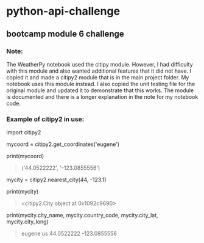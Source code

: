 # python-api-challenge
## bootcamp module 6 challenge



### Note:
The WeatherPy notebook used the citipy module. However, I had difficulty with this module and also wanted additional features that it did not have.
I copied it and made a citipy2 module that is in the main project folder. My notebook uses this module instead.
I also copied the unit testing file for the original module and updated it to demonstrate that this works.
The module is documented and there is a longer explanation in the note for my notebook code.


### Example of citipy2 in use:

import citipy2

mycoord = citipy2.get_coordinates('eugene')

print(mycoord)

> ('44.0522222', '-123.0855556')

mycity = citipy2.nearest_city(44, -123.1)

print(mycity)

> <citipy2.City object at 0x1092c9690>

print(mycity.city_name, mycity.country_code, mycity.city_lat, mycity.city_long)

> eugene us 44.0522222 -123.0855556
